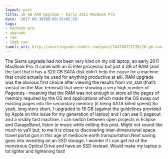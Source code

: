 ```yaml
---
layout: post
title: 16 GB RAM Upgrade - Early 2011 MacBook Pro
date: '2017-08-30T09:09:32+05:30'
tags:
- macbook pro
- upgrade
- ram
- 16gb ram
tumblr_url: http://snortingcode.tumblr.com/post/164786721770/16-gb-ram-upgrade-early-2011-macbook-pro
---
```

The Sierra upgrade had not been very kind on my old laptop, an early 2011 MacBook Pro. It came with an i5 Intel processor but just 4 GB of RAM (and the fact that it has a 320 GB SATA disk didn’t help the cause for a machine that could actually be used for anything productive at all). RAM upgrade was the obvious first choice after viewing the results from vm_stat (that’s vmstat on the Mac terminal) that were showing a very high number of Pageouts - meaning that the RAM was not enough to store all the pages of memory required by the OS and applications which made the OS swap out existing pages into the secondary memory (it being SATA killed speed).So yeah, long story short, I upgraded to 16 GB (against the guidelines provided by Apple on this issue for my generation of laptop) and I can see 0 pageout and a visibly fast machine. I can switch between open projects in Eclipse and GarageBand, listen to music while editing this post. Might not sound like much to ya’ll but, to me it is close to discovering inter-dimensional space travel portal gun in this age of mediocre earth transportation.Next saving goes into investing on an SSD storage. I wonder if I can get rid of the monstrous Optical Drive and have an SSD instead. Would make my laptop a lot lighter and lightening fast!
